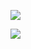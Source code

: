 ![](https://www.nta.go.jp/tmp/25443bad-553a-4e7a-a8bd-230013defa11/images/620887954270928f482b8dd84b1668c387482ddd30dcc0ff39957a9491b453d2.jpg)

![](https://www.nta.go.jp/tmp/25443bad-553a-4e7a-a8bd-230013defa11/images/c347116fbe89d02c7dd7c1828970e10153fa809fb0295951c6553f5fcef847de.jpg)